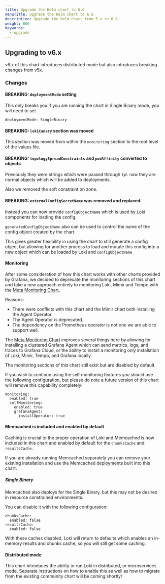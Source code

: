 ```yaml
---
title: Upgrade the Helm chart to 6.0
menuTitle: Upgrade the Helm chart to 6.0
description: Upgrade the Helm chart from 5.x to 6.0.
weight: 800
keywords:
  - upgrade
---
```


## Upgrading to v6.x

v6.x of this chart introduces distributed mode but also introduces breaking changes from v5x.

### Changes

#### BREAKING: `deploymentMode` setting

This only breaks you if you are running the chart in Single Binary mode, you will need to set

```
deploymentMode: SingleBinary
```

#### BREAKING: `lokiCanary` section was moved

This section was moved from within the `monitoring` section to the root level of the values file.

#### BREAKING: `topologySpreadConstraints` and `podAffinity` converted to objects

Previously they were strings which were passed through `tpl` now they are normal objects which will be added to deployments.

Also we removed the soft constraint on zone.

#### BREAKING: `externalConfigSecretName` was removed and replaced.

Instead you can now provide `configObjectName` which is used by Loki components for loading the config.

`generatedConfigObjectName` also can be used to control the name of the config object created by the chart.

This gives greater flexibility in using the chart to still generate a config object but allowing for another process to load and mutate this config into a new object which can be loaded by Loki and `configObjectName`

#### Monitoring

After some consideration of how this chart works with other charts provided by Grafana, we decided to deprecate the monitoring sections of this chart and take a new approach entirely to monitoring Loki, Mimir and Tempo with the [Meta Monitoring Chart](https://github.com/grafana/meta-monitoring-chart).

Reasons:
  * There were conflicts with this chart and the Mimir chart both installing the Agent Operator.
  * The Agent Operator is deprecated.
  * The dependency on the Prometheus operator is not one we are able to support well.

The [Meta Monitoring Chart](https://github.com/grafana/meta-monitoring-chart) improves several things here by allowing for installing a clustered Grafana Agent which can send metrics, logs, and traces to Grafana Cloud, or the ability to install a monitoring only installation of Loki, Mimir, Tempo, and Grafana locally.

The monitoring sections of this chart still exist but are disabled by default.

If you wish to continue using the self monitoring features you should use the following configuration, but please do note a future version of this chart will remove this capability completely:

```
monitoring:
  enabled: true
  selfMonitoring:
    enabled: true
    grafanaAgent:
      installOperator: true
```

#### Memcached is included and enabled by default

Caching is crucial to the proper operation of Loki and Memcached is now included in this chart and enabled by default for the `chunksCache` and `resultsCache`.

If you are already running Memcached separately you can remove your existing installation and use the Memcached deployments built into this chart.

##### Single Binary

Memcached also deploys for the Single Binary, but this may not be desired in resource constrained environments.

You can disable it with the following configuration:

```
chunksCache:
  enabled: false
resultsCache:
  enabled: false
```

With these caches disabled, Loki will return to defaults which enables an in-memory results and chunks cache, so you will still get some caching.

#### Distributed mode

This chart introduces the ability to run Loki in distributed, or microservices mode. Separate instructions on how to enable this as well as how to migrate from the existing community chart will be coming shortly!

